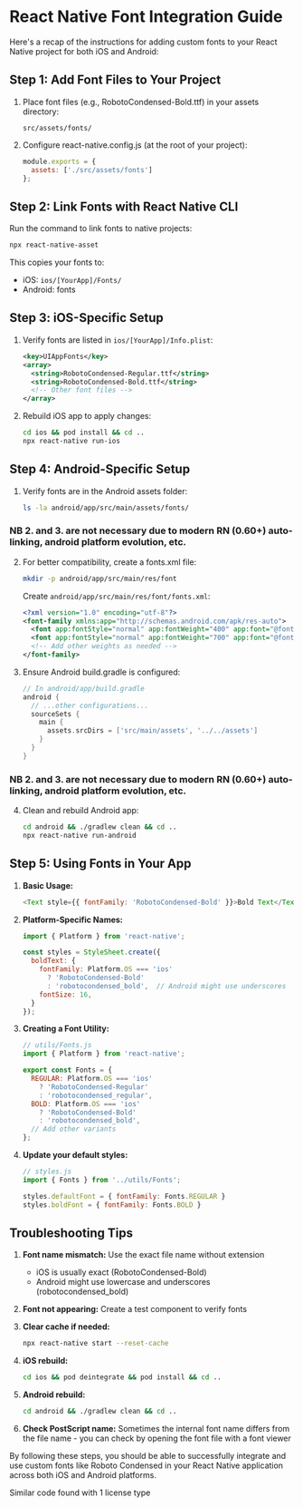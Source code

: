 # React Native Font Integration Guide

Here's a recap of the instructions for adding custom fonts to your React Native project for both iOS and Android:

## Step 1: Add Font Files to Your Project

1. Place font files (e.g., RobotoCondensed-Bold.ttf) in your assets directory:
   ```
   src/assets/fonts/
   ```

2. Configure react-native.config.js (at the root of your project):
   ```javascript
   module.exports = {
     assets: ['./src/assets/fonts']
   };
   ```

## Step 2: Link Fonts with React Native CLI

Run the command to link fonts to native projects:
```bash
npx react-native-asset
```

This copies your fonts to:
- iOS: `ios/[YourApp]/Fonts/`
- Android: fonts

## Step 3: iOS-Specific Setup

1. Verify fonts are listed in `ios/[YourApp]/Info.plist`:
   ```xml
   <key>UIAppFonts</key>
   <array>
     <string>RobotoCondensed-Regular.ttf</string>
     <string>RobotoCondensed-Bold.ttf</string>
     <!-- Other font files -->
   </array>
   ```

2. Rebuild iOS app to apply changes:
   ```bash
   cd ios && pod install && cd ..
   npx react-native run-ios
   ```

## Step 4: Android-Specific Setup

1. Verify fonts are in the Android assets folder:
   ```bash
   ls -la android/app/src/main/assets/fonts/
   ```

### NB 2. and 3. are not necessary due to modern RN (0.60+) auto-linking, android platform evolution, etc.

2. For better compatibility, create a fonts.xml file:
   ```bash
   mkdir -p android/app/src/main/res/font
   ```

   Create `android/app/src/main/res/font/fonts.xml`:
   ```xml
   <?xml version="1.0" encoding="utf-8"?>
   <font-family xmlns:app="http://schemas.android.com/apk/res-auto">
     <font app:fontStyle="normal" app:fontWeight="400" app:font="@font/robotocondensed_regular" />
     <font app:fontStyle="normal" app:fontWeight="700" app:font="@font/robotocondensed_bold" />
     <!-- Add other weights as needed -->
   </font-family>
   ```

3. Ensure Android build.gradle is configured:
   ```gradle
   // In android/app/build.gradle
   android {
     // ...other configurations...
     sourceSets {
       main {
         assets.srcDirs = ['src/main/assets', '../../assets']
       }
     }
   }
   ```

### NB 2. and 3. are not necessary due to modern RN (0.60+) auto-linking, android platform evolution, etc.


4. Clean and rebuild Android app:
   ```bash
   cd android && ./gradlew clean && cd ..
   npx react-native run-android
   ```

## Step 5: Using Fonts in Your App

1. **Basic Usage:**
   ```javascript
   <Text style={{ fontFamily: 'RobotoCondensed-Bold' }}>Bold Text</Text>
   ```

2. **Platform-Specific Names:**
   ```javascript
   import { Platform } from 'react-native';

   const styles = StyleSheet.create({
     boldText: {
       fontFamily: Platform.OS === 'ios' 
         ? 'RobotoCondensed-Bold'
         : 'robotocondensed_bold',  // Android might use underscores
       fontSize: 16,
     }
   });
   ```

3. **Creating a Font Utility:**
   ```javascript
   // utils/Fonts.js
   import { Platform } from 'react-native';

   export const Fonts = {
     REGULAR: Platform.OS === 'ios' 
       ? 'RobotoCondensed-Regular'
       : 'robotocondensed_regular',
     BOLD: Platform.OS === 'ios' 
       ? 'RobotoCondensed-Bold'
       : 'robotocondensed_bold',
     // Add other variants
   };
   ```

4. **Update your default styles:**
   ```javascript
   // styles.js
   import { Fonts } from '../utils/Fonts';

   styles.defaultFont = { fontFamily: Fonts.REGULAR }
   styles.boldFont = { fontFamily: Fonts.BOLD }
   ```

## Troubleshooting Tips

1. **Font name mismatch:** Use the exact file name without extension
   - iOS is usually exact (RobotoCondensed-Bold)
   - Android might use lowercase and underscores (robotocondensed_bold)

2. **Font not appearing:** Create a test component to verify fonts

3. **Clear cache if needed:**
   ```bash
   npx react-native start --reset-cache
   ```

4. **iOS rebuild:**
   ```bash
   cd ios && pod deintegrate && pod install && cd ..
   ```

5. **Android rebuild:**
   ```bash
   cd android && ./gradlew clean && cd ..
   ```

6. **Check PostScript name:** Sometimes the internal font name differs from the file name - you can check by opening the font file with a font viewer

By following these steps, you should be able to successfully integrate and use custom fonts like Roboto Condensed in your React Native application across both iOS and Android platforms.

Similar code found with 1 license type